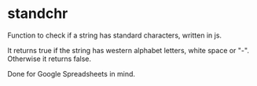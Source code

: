 # standchr
Function to check if a string has standard characters, written in js.

It returns true if the string has western alphabet letters, white space or "-".
Otherwise it returns false.

Done for Google Spreadsheets in mind.


